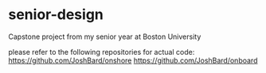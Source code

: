 # senior-design
Capstone project from my senior year at Boston University




please refer to the following repositories for actual code:
https://github.com/JoshBard/onshore
https://github.com/JoshBard/onboard
